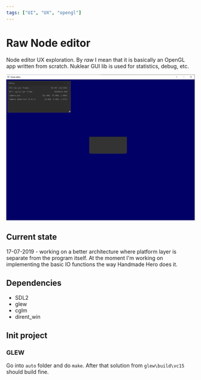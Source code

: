 ```yaml
---
tags: ["UI", "UX", "opengl"]
---
```


# Raw Node editor

Node editor UX exploration. By *raw* I mean that it is basically an OpenGL app written from scratch. Nuklear GUI lib is used for statistics, debug, etc.

![](thumb.jpg)


## Current state

17-07-2019 - working on a better architecture where platform layer is separate from the program itself.
At the moment I'm working on implementing the basic IO functions the way Handmade Hero does it.

## Dependencies

- SDL2
- glew
- cglm
- dirent_win

## Init project

### GLEW

Go into `auto` folder and do `make`. After that solution from `glew\build\vc15`
should build fine.
